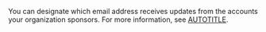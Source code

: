 You can designate which email address receives updates from the accounts your organization sponsors. For more information, see [AUTOTITLE](/organizations/managing-organization-settings/managing-updates-from-accounts-your-organization-sponsors).
